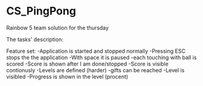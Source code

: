 # CS_PingPong
Rainbow 5 team solution for the thursday 

The tasks' description:

Feature set:
-Application is started and stopped normally
-Pressing ESC stops the the application
-With space it is paused
-each touching with ball is scored
-Score is shown after I am done/stopped
-Score is visible contionusly
-Levels are defined (harder)
-gifts can be reached
-Level is visibled
-Progress is shown in the level (procent)



